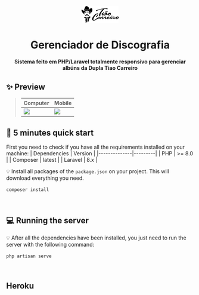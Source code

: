 <div align="center">
    <img src="public/imagens/logo.png" width="100px" />
</div>
<h1 align="center">
  Gerenciador de Discografia
</h1>

<h4 align="center">
    Sistema feito em PHP/Laravel totalmente responsivo para gerenciar albúns da Dupla Tiao Carreiro

</h4> 

## :sparkles: Preview 

> Computer | Mobile
> --- | --- |
> <a href="https://imgur.com/a/6ItlbKA" target=”_blank”><img src="https://i.imgur.com/x2ol5i8.png" width="1920px" /></a>  | <a href="https://imgur.com/a/6ItlbKA" target="_blank"><img src="https://i.imgur.com/RUyyTsI.png" width="430px"/></a> |
## :rocket: 5 minutes quick start
First you need to check if you have all the requirements installed on your machine:
| Dependencies | Version |
|--------------|---------|
| PHP          | \>= 8.0 | 
| Composer     | latest  | 
| Laravel      | 8.x     | 

:bulb: Install all packages of the `package.json` on your project. This will download everything you need.


```
composer install
```
<br>

## :computer: Running the server

:bulb: After all the dependencies have been installed, you just need to run the server with the following command:

```
php artisan serve
```
<br>

## Heroku
